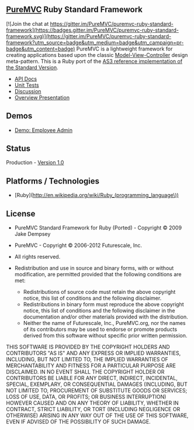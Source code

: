 ## [PureMVC](http://puremvc.github.com/) Ruby Standard Framework

[![Join the chat at https://gitter.im/PureMVC/puremvc-ruby-standard-framework](https://badges.gitter.im/PureMVC/puremvc-ruby-standard-framework.svg)](https://gitter.im/PureMVC/puremvc-ruby-standard-framework?utm_source=badge&utm_medium=badge&utm_campaign=pr-badge&utm_content=badge)
PureMVC is a lightweight framework for creating applications based upon the classic [Model-View-Controller](http://en.wikipedia.org/wiki/Model-view-controller) design meta-pattern. This is a Ruby port of the [AS3 reference implementation of the Standard Version](https://github.com/PureMVC/puremvc-as3-standard-framework/wiki). 

* [API Docs](http://darkstar.puremvc.org/content_header.html?url=http://puremvc.org/pages/docs/Ruby/standard/&desc=PureMVC%20API%20Docs:%20PureMVC%20Standard%20for%20Ruby)
* [Unit Tests](https://github.com/PureMVC/puremvc-ruby-standard-unittests/wiki)
* [Discussion](http://forums.puremvc.org/index.php?board=78.0)
* [Overview Presentation](http://puremvc.tv/#P100)

## Demos
* [Demo: Employee Admin](https://github.com/PureMVC/puremvc-ruby-demo-wxruby-employeeadmin/wiki)

## Status
Production - [Version 1.0](https://github.com/PureMVC/puremvc-ruby-standard-framework/blob/master/VERSION)

## Platforms / Technologies
* [Ruby](http://en.wikipedia.org/wiki/Ruby_(programming_language\))

## License
* PureMVC Standard Framework for Ruby (Ported) - Copyright © 2009 Jake Dempsey 
* PureMVC - Copyright © 2006-2012 Futurescale, Inc.
* All rights reserved.

* Redistribution and use in source and binary forms, with or without modification, are permitted provided that the following conditions are met:

  * Redistributions of source code must retain the above copyright notice, this list of conditions and the following disclaimer.
  * Redistributions in binary form must reproduce the above copyright notice, this list of conditions and the following disclaimer in the documentation and/or other materials provided with the distribution.
  * Neither the name of Futurescale, Inc., PureMVC.org, nor the names of its contributors may be used to endorse or promote products derived from this software without specific prior written permission.

THIS SOFTWARE IS PROVIDED BY THE COPYRIGHT HOLDERS AND CONTRIBUTORS "AS IS" AND ANY EXPRESS OR IMPLIED WARRANTIES, INCLUDING, BUT NOT LIMITED TO, THE IMPLIED WARRANTIES OF MERCHANTABILITY AND FITNESS FOR A PARTICULAR PURPOSE ARE DISCLAIMED. IN NO EVENT SHALL THE COPYRIGHT HOLDER OR CONTRIBUTORS BE LIABLE FOR ANY DIRECT, INDIRECT, INCIDENTAL, SPECIAL, EXEMPLARY, OR CONSEQUENTIAL DAMAGES (INCLUDING, BUT NOT LIMITED TO, PROCUREMENT OF SUBSTITUTE GOODS OR SERVICES; LOSS OF USE, DATA, OR PROFITS; OR BUSINESS INTERRUPTION) HOWEVER CAUSED AND ON ANY THEORY OF LIABILITY, WHETHER IN CONTRACT, STRICT LIABILITY, OR TORT (INCLUDING NEGLIGENCE OR OTHERWISE) ARISING IN ANY WAY OUT OF THE USE OF THIS SOFTWARE, EVEN IF ADVISED OF THE POSSIBILITY OF SUCH DAMAGE.